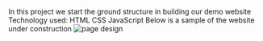 In this project we start the ground structure in building our demo website
Technology used:
HTML
CSS
JavaScript
Below is a sample of the website under construction
<img src="images/School%20Page%402x.png" alt="page design">